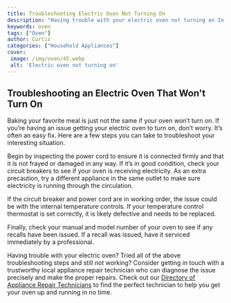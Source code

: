 ```yaml
---
title: Troubleshooting Electric Oven Not Turning On
description: "Having trouble with your electric oven not turning on In this blog post well discuss common causes and provide tips for diagnosing and repairing your oven issue"
keywords: oven
tags: ["Oven"]
author: Curtis
categories: ["Household Appliances"]
cover: 
 image: /img/oven/45.webp
 alt: 'Electric oven not turning on'
---
```

## Troubleshooting an Electric Oven That Won't Turn On

Baking your favorite meal is just not the same if your oven won’t turn on. If you’re having an issue getting your electric oven to turn on, don’t worry. It’s often an easy fix. Here are a few steps you can take to troubleshoot your interesting situation.

Begin by inspecting the power cord to ensure it is connected firmly and that it is not frayed or damaged in any way. If it’s in good condition, check your circuit breakers to see if your oven is receiving electricity. As an extra precaution, try a different appliance in the same outlet to make sure electricity is running through the circulation. 

If the circuit breaker and power cord are in working order, the issue could be with the internal temperature controls. If your temperature control thermostat is set correctly, it is likely defective and needs to be replaced. 

Finally, check your manual and model number of your oven to see if any recalls have been issued. If a recall was issued, have it serviced immediately by a professional. 

Having trouble with your electric oven? Tried all of the above troubleshooting steps and still not working? Consider getting in touch with a trustworthy local appliance repair technician who can diagnose the issue precisely and make the proper repairs. Check out our [Directory of Appliance Repair Technicians](./pages/appliance-repair-technicians) to find the perfect technician to help you get your oven up and running in no time.
